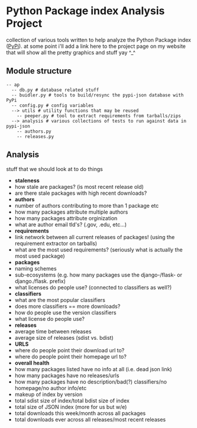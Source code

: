 Python Package index Analysis Project
=====================================

collection of various tools written to help analyze the Python Package index ([PyPi](https://pypi.python.org/pypi)). at some point i'll add a link here to the project page on my website that will show all the pretty graphics and stuff yay ^_^

Module structure
-----------------

    -- ap
      -- db.py # database related stuff
      -- buidler.py # tools to build/resync the pypi-json database with PyPi
      -- config.py # config variables
      --> utils # utility functions that may be reused
        -- peeper.py # tool to extract requirements from tarballs/zips
      --> analysis # various collections of tests to run against data in pypi-json
        -- authors.py
        -- releases.py

Analysis
--------

stuff that we should look at to do things

* **staleness**
 * how stale are packages? (is most recent release old)
 * are there stale packages with high recent downloads?  
* **authors**
 * number of authors contributing to more than 1 package etc
 * how many packages attribute multiple authors
 * how many packages attribute orginization
 * what are author email tld's? (.gov, .edu, etc...)
* **requirements**
 * link network between all current releases of packages! (using the requirement extractor on tarballs)
 * what are the most used requirements? (seriously what is actually the most used package)
* **packages**
 * naming schemes
  * sub-ecosystems (e.g. how many packages use the django-/flask- or django./flask. prefix)
 * what licenses do people use? (connected to classifiers as well?)
* **classifiers**
 * what are the most popular classifiers
 * does more classifiers == more downloads?
 * how do people use the version classifiers
 * what license do people use?
* **releases**
 * average time between releases
 * average size of releases (sdist vs. bdist)
* **URLS** 
 * where do people point their download url to?
 * where do people point their homepage url to?
* **overall health**
 * how many packages listed have no info at all (i.e. dead json link)
 * how many packages have no releases/urls
 * how many packages have no description/bad(?) classifiers/no homepage/no author info/etc
 * makeup of index by version
 * total sdist size of index/total bdist size of index
 * total size of JSON index (more for us but w/e)
 * total downloads this week/month across all packages
 * total downloads ever across all releases/most recent releases
